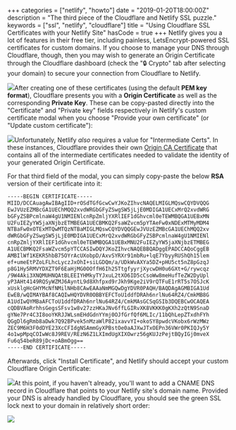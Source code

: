 +++
categories = ["netlify", "howto"]
date = "2019-01-20T18:00:00Z"
description = "The third piece of the Cloudflare and Netlify SSL puzzle."
keywords = ["ssl", "netlify", "cloudflare"]
title = "Using Cloudflare SSL Certificates with your Netlify Site"
hasCode = true
+++
Netlify gives you a lot of features in their free tier, including painless, LetsEncrypt-powered SSL certificates for custom domains. If you choose to manage your DNS through Cloudflare, though, then you may wish to generate an Origin Certificate through the Cloudflare dashboard (check the "🔒 Crypto" tab after selecting your domain) to secure your connection from Cloudflare to Netlify.

![](/images/Screen%20Shot%202019-01-20%20at%2012.31.13%20PM.png)After creating one of these certificates (using the default **PEM key format**), Cloudflare presents you with a **Origin Certificate** as well as the corresponding **Private Key**. These can be copy-pasted directly into the "Certificate" and "Private key" fields respectively in Netlify's custom certificate modal when you choose "Provide your own certificate" (or "Update custom certificate"):

![](/images/Screen%20Shot%202019-01-20%20at%2012.37.04%20PM.png)Unfortunately, Netlify _also_ requires a value for "Intermediate Certs". In these instances, Cloudflare provides their own [Origin CA Certificate](https://support.cloudflare.com/hc/en-us/articles/218689638) that contains all of the intermediate certificates needed to validate the identity of your generated Origin Certificate.

For that third field of the modal, you can simply copy-paste the below **RSA** version of their certificate into it:

```txt
-----BEGIN CERTIFICATE-----
MIID/DCCAuagAwIBAgIID+rOSdTGfGcwCwYJKoZIhvcNAQELMIGLMQswCQYDVQQG
EwJVUzEZMBcGA1UEChMQQ2xvdWRGbGFyZSwgSW5jLjE0MDIGA1UECxMrQ2xvdWRG
bGFyZSBPcmlnaW4gU1NMIENlcnRpZmljYXRlIEF1dGhvcml0eTEWMBQGA1UEBxMN
U2FuIEZyYW5jaXNjbzETMBEGA1UECBMKQ2FsaWZvcm5pYTAeFw0xNDExMTMyMDM4
NTBaFw0xOTExMTQwMTQzNTBaMIGLMQswCQYDVQQGEwJVUzEZMBcGA1UEChMQQ2xv
dWRGbGFyZSwgSW5jLjE0MDIGA1UECxMrQ2xvdWRGbGFyZSBPcmlnaW4gU1NMIENl
cnRpZmljYXRlIEF1dGhvcml0eTEWMBQGA1UEBxMNU2FuIEZyYW5jaXNjbzETMBEG
A1UECBMKQ2FsaWZvcm5pYTCCASIwDQYJKoZIhvcNAQEBBQADggEPADCCAQoCggEB
AMBIlWf1KEKR5hbB75OYrAcUXobpD/AxvSYRXr91mbRu+lqE7YbyyRUShQh15lem
ef+umeEtPZoLFLhcLyczJxOhI+siLGDQm/a/UDkWvAXYa5DZ+pHU5ct5nZ8pGzqJ
p8G1Hy5RMVYDXZT9F6EaHjMG0OOffH6Ih25TtgfyyrjXycwDH0u6GXt+G/rywcqz
/9W4Aki3XNQMUHNQAtBLEEIYHMkyTYJxuL2tXO6ID5cCsoWw8meHufTeZW2DyUpl
yP3AHt4149RQSyWZMJ6AyntL9d8Xhfpxd9rJkh9Kge2iV9rQTFuE1rRT5s7OSJcK
xUsklgHcGHYMcNfNMilNHb8CAwEAAaNmMGQwDgYDVR0PAQH/BAQDAgAGMBIGA1Ud
EwEB/wQIMAYBAf8CAQIwHQYDVR0OBBYEFCToU1ddfDRAh6nrlNu64RZ4/CmkMB8G
A1UdIwQYMBaAFCToU1ddfDRAh6nrlNu64RZ4/CmkMAsGCSqGSIb3DQEBCwOCAQEA
cQDBVAoRrhhsGegsSFsv1w8v27zzHKaJNv6ffLGIRvXK8VKKK0gKXh2zQtN9SnaD
gYNe7Pr4C3I8ooYKRJJWLsmEHdGdnYYmj0OJfGrfQf6MLIc/11bQhLepZTxdhFYh
QGgDl6gRmb8aDwk7Q92BPvek5nMzaWlP82ixavvYI+okoSY8pwdcVKobx6rWzMWz
ZEC9M6H3F0dDYE23XcCFIdgNSAmmGyXPBstOe0aAJXwJTxOEPn36VWr0PKIQJy5Y
4o1wpMpqCOIwWc8J9REV/REzN6Z1LXImdUgXIXOwrz56gKUJzPejtBQyIGj0mveX
Fu6q54beR89jDc+oABmOgg==
-----END CERTIFICATE-----
```

Afterwards, click "Install Certificate", and Netlify should accept your custom Cloudflare Origin Certificate:

![](/images/Screen%20Shot%202019-01-20%20at%2012.51.29%20PM.png)At this point, if you haven't already, you'll want to add a CNAME DNS record in Cloudflare that points to your Netlify site's domain name. Provided your DNS is already handled by Cloudflare, you should see the green SSL lock next to your domain in relatively short order:

![](/images/Screen%20Shot%202019-01-20%20at%201.01.14%20PM.png)
